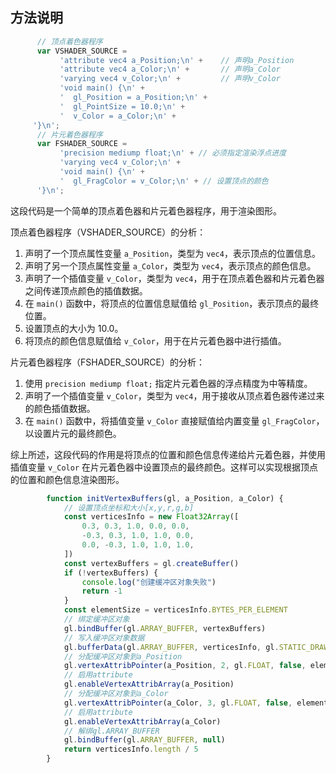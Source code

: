 ## 方法说明

```javascript
      // 顶点着色器程序
      var VSHADER_SOURCE =
           'attribute vec4 a_Position;\n' +    // 声明a_Position
           'attribute vec4 a_Color;\n' +       // 声明a_Color
           'varying vec4 v_Color;\n' +         // 声明v_Color
           'void main() {\n' +
           '  gl_Position = a_Position;\n' +               
           '  gl_PointSize = 10.0;\n' +
           '  v_Color = a_Color;\n' +
     '}\n';
      // 片元着色器程序
      var FSHADER_SOURCE =
           'precision mediump float;\n' + // 必须指定渲染浮点进度
           'varying vec4 v_Color;\n' +
           'void main() {\n' +
           '  gl_FragColor = v_Color;\n' + // 设置顶点的颜色
      '}\n';
```
这段代码是一个简单的顶点着色器和片元着色器程序，用于渲染图形。

顶点着色器程序（VSHADER_SOURCE）的分析：
1. 声明了一个顶点属性变量 `a_Position`，类型为 `vec4`，表示顶点的位置信息。
2. 声明了另一个顶点属性变量 `a_Color`，类型为 `vec4`，表示顶点的颜色信息。
3. 声明了一个插值变量 `v_Color`，类型为 `vec4`，用于在顶点着色器和片元着色器之间传递顶点颜色的插值数据。
4. 在 `main()` 函数中，将顶点的位置信息赋值给 `gl_Position`，表示顶点的最终位置。
5. 设置顶点的大小为 10.0。
6. 将顶点的颜色信息赋值给 `v_Color`，用于在片元着色器中进行插值。

片元着色器程序（FSHADER_SOURCE）的分析：
1. 使用 `precision mediump float;` 指定片元着色器的浮点精度为中等精度。
2. 声明了一个插值变量 `v_Color`，类型为 `vec4`，用于接收从顶点着色器传递过来的颜色插值数据。
3. 在 `main()` 函数中，将插值变量 `v_Color` 直接赋值给内置变量 `gl_FragColor`，以设置片元的最终颜色。

综上所述，这段代码的作用是将顶点的位置和颜色信息传递给片元着色器，并使用插值变量 `v_Color` 在片元着色器中设置顶点的最终颜色。这样可以实现根据顶点的位置和颜色信息渲染图形。

```javascript
        function initVertexBuffers(gl, a_Position, a_Color) {
            // 设置顶点坐标和大小[x,y,r,g,b]
            const verticesInfo = new Float32Array([
                0.3, 0.3, 1.0, 0.0, 0.0,
                -0.3, 0.3, 1.0, 1.0, 0.0,
                0.0, -0.3, 1.0, 1.0, 1.0,
            ])
            const vertexBuffers = gl.createBuffer()
            if (!vertexBuffers) {
                console.log("创建缓冲区对象失败")
                return -1
            }
            const elementSize = verticesInfo.BYTES_PER_ELEMENT
            // 绑定缓冲区对象
            gl.bindBuffer(gl.ARRAY_BUFFER, vertexBuffers)
            // 写入缓冲区对象数据
            gl.bufferData(gl.ARRAY_BUFFER, verticesInfo, gl.STATIC_DRAW)
            // 分配缓冲区对象到a_Position
            gl.vertexAttribPointer(a_Position, 2, gl.FLOAT, false, elementSize * 5, 0)
            // 启用attribute
            gl.enableVertexAttribArray(a_Position)
            // 分配缓冲区对象到a_Color
            gl.vertexAttribPointer(a_Color, 3, gl.FLOAT, false, elementSize * 5, elementSize * 2)
            // 启用attribute
            gl.enableVertexAttribArray(a_Color)
            // 解绑gl.ARRAY_BUFFER
            gl.bindBuffer(gl.ARRAY_BUFFER, null)
            return verticesInfo.length / 5
        }
```